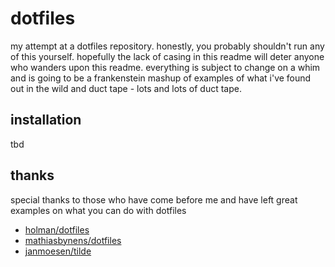 # dotfiles

my attempt at a dotfiles repository. honestly, you probably shouldn't run any of this yourself. hopefully the lack of casing in this readme will deter anyone who wanders upon this readme. everything is subject to change on a whim and is going to be a frankenstein mashup of examples of what i've found out in the wild and duct tape - lots and lots of duct tape.

## installation

tbd

## thanks

special thanks to those who have come before me and have left great examples on what you can do with dotfiles

- [holman/dotfiles](https://github.com/holman/dotfiles)
- [mathiasbynens/dotfiles](https://github.com/mathiasbynens/dotfiles)
- [janmoesen/tilde](https://github.com/janmoesen/tilde)
